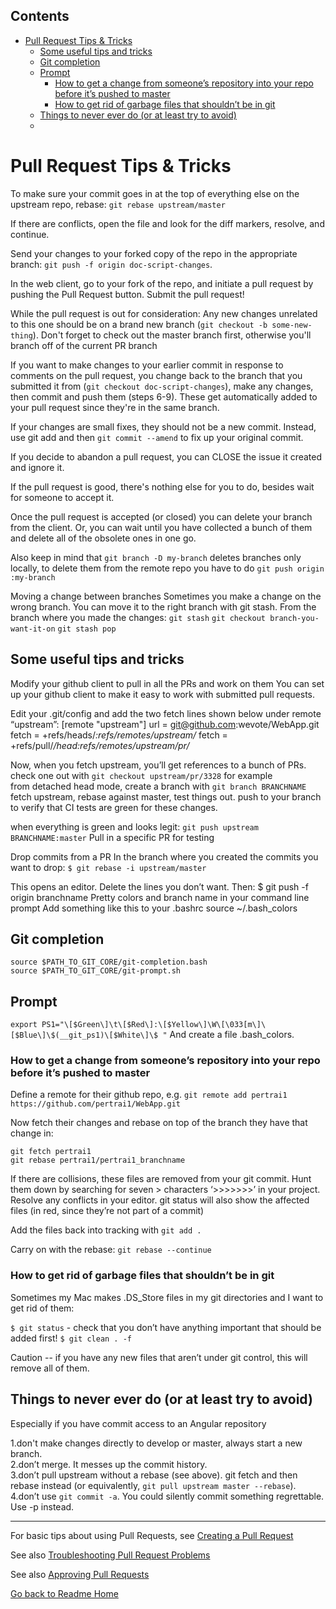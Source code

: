 <!-- START doctoc generated TOC please keep comment here to allow auto update -->
<!-- DON'T EDIT THIS SECTION, INSTEAD RE-RUN doctoc TO UPDATE -->
## Contents

- [Pull Request Tips & Tricks](#pull-request-tips-&-tricks)
  - [Some useful tips and tricks](#some-useful-tips-and-tricks)
  - [Git completion](#git-completion)
  - [Prompt](#prompt)
    - [How to get a change from someone’s repository into your repo before it’s pushed to master](#how-to-get-a-change-from-someone%E2%80%99s-repository-into-your-repo-before-it%E2%80%99s-pushed-to-master)
    - [How to get rid of garbage files that shouldn’t be in git](#how-to-get-rid-of-garbage-files-that-shouldn%E2%80%99t-be-in-git)
  - [Things to never ever do (or at least try to avoid)](#things-to-never-ever-do-or-at-least-try-to-avoid)
  - [](#)

<!-- END doctoc generated TOC please keep comment here to allow auto update -->

# Pull Request Tips & Tricks


To make sure your commit goes in at the top of everything else on the upstream
repo, rebase: `git rebase upstream/master`  

If there are conflicts, open the file and look for the diff markers, resolve, and continue.

Send your changes to your forked copy of the repo in the appropriate branch:
`git push -f origin doc-script-changes`.  

In the web client, go to your fork of the repo, and initiate a pull request by pushing the Pull Request button. Submit the pull request!

While the pull request is out for consideration:
Any new changes unrelated to this one should be on a brand new branch (`git
checkout -b some-new-thing`). Don't forget to check out the master branch first, otherwise you'll branch off of the current PR branch

If you want to make changes to your earlier commit in response to comments on
the pull request, you change back to the branch that you submitted it from (`git
checkout doc-script-changes`), make any changes, then commit and push them (steps 6-9). These get automatically added to your pull request since they're in the same branch.

If your changes are small fixes, they should not be a new commit. Instead, use
git add and then `git commit --amend` to fix up your original commit. 

If you decide to abandon a pull request, you can CLOSE the issue it created and ignore it.  

If the pull request is good, there's nothing else for you to do, besides wait for someone to accept it. 

Once the pull request is accepted (or closed) you can delete your branch from the client. Or, you can wait until you have collected a bunch of them and delete all of the obsolete ones in one go.

Also keep in mind that `git branch -D my-branch` deletes branches only locally, to delete them from the remote repo you have to do `git push origin :my-branch`

Moving a change between branches
Sometimes you make a change on the wrong branch. You can move it to the right branch with git stash. From the branch where you made the changes:
`git stash`
`git checkout branch-you-want-it-on`
`git stash pop`


## Some useful tips and tricks

Modify your github client to pull in all the PRs and work on them
You can set up your github client to make it easy to work with submitted pull requests.

Edit your .git/config and add the two fetch lines shown below under remote “upstream”:
[remote "upstream"]
        url = git@github.com:wevote/WebApp.git
        fetch = +refs/heads/*:refs/remotes/upstream/*
        fetch = +refs/pull/*/head:refs/remotes/upstream/pr/* 

Now, when you fetch upstream, you’ll get references to a bunch of PRs.
check one out with `git checkout upstream/pr/3328` for example  
from detached head mode, create a branch with `git branch BRANCHNAME`
fetch upstream, rebase against master, test things out. 
push to your branch to verify that CI tests are green for these changes.

when everything is green and looks legit: 
`git push upstream BRANCHNAME:master`
Pull in a specific PR for testing

Drop commits from a PR
In the branch where you created the commits you want to drop:
`$ git rebase -i upstream/master`

This opens an editor. Delete the lines you don’t want. Then:
	$ git push -f origin branchname
Pretty colors and branch name in your command line prompt
Add something like this to your .bashrc
source ~/.bash_colors




## Git completion
`source $PATH_TO_GIT_CORE/git-completion.bash`  
`source $PATH_TO_GIT_CORE/git-prompt.sh`

## Prompt
`export
PS1="\[$Green\]\t\[$Red\]:\[$Yellow\]\W\[\033[m\]\[$Blue\]\$(__git_ps1)\[$White\]\$
"`
And create a file .bash_colors.

### How to get a change from someone’s repository into your repo before it’s pushed to master
Define a remote for their github repo, e.g. 
`git remote add pertrai1 https://github.com/pertrai1/WebApp.git`

Now fetch their changes and rebase on top of the branch they have that change in:

    git fetch pertrai1
    git rebase pertrai1/pertrai1_branchname

If there are collisions, these files are removed from your git commit. Hunt them down by searching for seven > characters ‘>>>>>>>’ in your project. Resolve any conflicts in your editor. git status will also show the affected files (in red, since they’re not part of a commit)

Add the files back into tracking with `git add .`

Carry on with the rebase: `git rebase --continue`

### How to get rid of garbage files that shouldn’t be in git

Sometimes my Mac makes .DS_Store files in my git directories and I want to get rid of them:

`$ git status` - check that you don’t have anything important that should be added first!
`$ git clean . -f`

Caution -- if you have any new files that aren’t under git control, this will remove all of them.

## Things to never ever do (or at least try to avoid)

Especially if you have commit access to an Angular repository

1.don't make changes directly to develop or master, always start a new branch.  
2.don’t merge. It messes up the commit history.  
3.don’t pull upstream without a rebase (see above). git fetch and then rebase
  instead (or equivalently, `git pull upstream master --rebase`).   
4.don’t use `git commit -a`. You could silently commit something regrettable. Use -p instead.

---

For basic tips about using Pull Requests, see [Creating a Pull Request](CREATING_PULL_REQUEST.md)

See also [Troubleshooting Pull Request Problems](PULL_REQUEST_TROUBLESHOOTING.md)

See also [Approving Pull Requests](APPROVING_PULL_REQUESTS.md)

[Go back to Readme Home](../../README.md)
